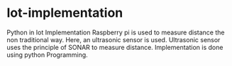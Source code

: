 # Iot-implementation
Python in Iot Implementation
Raspberry pi is used to measure distance the non traditional way. Here, an ultrasonic sensor is used. Ultrasonic sensor uses the principle of SONAR to measure distance.
Implementation is done using python Programming.
